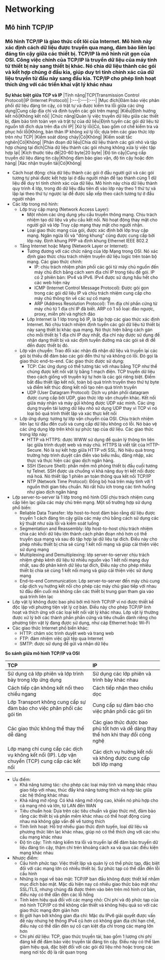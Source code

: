 # Networking
## Mô hình TCP/IP
### Mô hình TCP/IP là giao thức cốt lõi của Internet. Mô hình này xác định cách dữ liệu được truyền qua mạng, đảm bảo liên lạc đáng tin cậy giữa các thiết bị. TCP/IP là mô hình rút gọn của OSI. Công việc chính của TCP/IP là truyền dữ liệu của máy tính từ thiết bị này sang thiết bị khác. Nó chia dữ liệu thành các gói và kết hợp chúng ở đầu kia, giúp duy trì tính chính xác của dữ liệu truyền từ đầu này sang đầu kia. TCP/IP cho phép linh hoạt thích ứng với các triển khai vật lý khác nhau
**Sự khác biệt giữa TCP và IP**
|Tính năng|TCP(Transmission Control Protocol)|IP (Internet Protocol)|
|:---|:---|:---|
|Mục đích|Đảm bảo việc phân phối dữ liệu đáng tin cậy, có trật tự và được kiểm tra lỗi giữa các ứng dụng|Cung cấp địa chỉ và định tuyến các gói trên mạng|
|Kiểu|Định hướng kết nối|Không kết nối|
|Chức năng|Quản lý việc truyền dữ liệu giữa các thiết bị, đảm bảo tính toàn vẹn và trật tự của dữ liệu|Định tuyến các gói dữ liệu từ nguồn tới đích dựa trên địa chỉ IP|
|Xử lý lỗi|Có, bao gồm cơ chế kiểm tra và phục hồi lỗi|Không, bản thân IP không xử lý lỗi; dựa trên các giao thức lớp trên như TCP|
|Kiếm soát dòng chảy|Có|Không|
|Kiếm soát tắc nghẽn|Có|Không|
|Phân đoạn dữ liệu|Chia dữ liệu thành các gói nhỏ và tập hợp chúng tại đích|Chia dữ liệu thành các gói nhưng không xửa lý việc tập hợp lại|
|Kích thước tiêu đề|20-60 byte|20 byte|
|Độ tin cậy|Cung cấp truyền dữ liệu đáng tin cậy|Không đảm bảo giao vận, độ tin cậy hoặc đơn hàng|
|Xác nhận truyền tải|Có|Không|

- Cách hoạt động: chia dữ liệu thành các gói ở đầu người gửi và các gói tương tự phải được kết hợp lại ở đầu người nhận để tạo thành cùng 1 dữ liệu để duy trì tính chính xác của dữ liệu. Mô hình này chia dữ liệu thành quy trình 4 lớp, trong đó dữ liệu đầu tiên đi vào lớp này theo 1 thứ tự và lặp lại theo thứ tự ngược lại để được sắp xếp theo cách tương tự ở đầu người nhận
- Các lớp trong mô hình:
  - Lớp truy cập mạng (Network Access Layer):
    - Một nhóm các ứng dụng yêu cầu truyền thông mạng. Chịu trách nhiệm tạo dữ liệu và yêu cầu kết nối. Nó hoạt động thay mặt cho người gửi và lớp Truy cập mạng thay mặt cho người nhận.
    - Loại giao thức mạng của gói, được xác định bởi lớp truy cập mạng. Ngăn ngừa lỗi và "đóng khung" cũng được cung cấp bởi lớp này. Định khung PPP và định khung Ethernet IEEE 802.2
  - Tầng Internet hoặc Mạng (Network Layer or Internet):
    - Tương đương với các chức năng của lớp Mạng trong OSI. Nó xác định giao thức chịu trách nhiệm truyền dữ liệu logic trên toàn bộ mạng. Các giao thức chính:
      - IP: chịu trách nhiệm phân phối các gói từ máy chủ nguồn đến máy chủ đích bằng cách xem địa chỉ IP trong tiêu đề gói. IP có 2 phiên bản: IPv4 và IPv6. IPv4 được sử dụng hầu hết cho các web hiện này
      - ICMP (Internet Control Message Protocol): Được gói gọn trong các gói dữ liệu IP và chịu trách nhiệm cung cấp cho máy chủ thông tin về các sự cố mạng
      - ARP (Address Resolution Protocol): Tìm địa chỉ phần cứng từ máy chủ từ 1 địa chỉ IP đã biết. ARP có 1 số loại: đảo ngược, proxy, miễn phí và nghịch đảo
    - Lớp Internet là 1 lớp trong bộ IP, là tập hợp các giao thức xác định Internet. Nó chịu trách nhiệm định tuyến các gói dữ liệu từ thiết bị này sang thiết bị khác qua mạng. Nó thực hiện bằng cách gán cho mỗi thiết bị 1 địa chỉ IP duy nhất, địa chỉ này được sử dụng để nhận dạng thiết bị và xác định tuyến đường mà các gói sẽ đi để đến được thiết bị đó.
  - Lớp vận chuyển: Trao đổi xác nhận đã nhận dữ liệu và truyền lại các gói bị thiếu để đảm bảo các gói đến thứ tự và không có lỗi. Đó gọi là giao thức end-to-end. Các giao thức được sử dụng:
    - TCP: Các ứng dụng có thể tương tác với nhau bằng TCP như thể chúng được kết nối vật lý bằng 1 mạch điện. TCP truyền dữ liệu theo cách giống với truyền ký tự hơn là các gói riêng biệt. Điểm bắt đầu thiết lập kết nối, toàn bộ quá trình truyền theo thứ tự byte và điểm kết thúc đóng kết nối tạo nên quá trình truyền
    - UDP (User Datagram Protocol): Dịch vụ phân phối datagram được cung cấp bởi UDP, giao thức lớp vận chuyển khác. Kết nối giữa máy nhận và máy gửi không được UDP xác minh. Các ứng dụng truyền tải lượng dữ liệu nhỏ sử dụng UDP thay vì TCP vì nó loại bỏ quá trình thiết lập và xác thực kết nối
  - Lớp ứng dụng: tương tự lớp vận chuyển của OSI. Chịu trách nhiệm liên lạc từ đầu đến cuối và cung cấp dữ liệu không có lỗi. Nó bảo vệ các ứng dụng lớp trên khỏi sự phức tạp của dữ liệu. Các giao thức trong lớp này:
    - HTTP và HTTPS: được WWW sử dụng để quản lý thông tin liên lạc giữa trình duyệt web và máy chủ. HTTPS là viết tắt của HTTP-Secure. Nó là sự kết hợp giữa HTTP với SSL. Nó hiệu quả trong trường hợp trình duyệt cần điền vào biểu mẫu, đăng nhập, xác thực và thực hiện các giao dịch ngân hàng.
    - SSH (Secure Shell): phần mềm mô phỏng thiết bị đầu cuối tương tự Telnet. SSH được ưa chuồng vì khả năng duy trì kết nối được mã hoá. Nó thiết lập 1 phiên an toàn thông qua kết nối TCP/IP
    - NTP (Network Time Protocol): Đồng bộ hoá trên máy tính với 1 nguồn thời gian tiêu chuẩn. Nó rất hữu ích trong các tình huống như giao dịch ngân hàng
- Lớp server-to-server là 1 lớp trong mô hình OSI chịu trách nhiệm cung cấp liên lạc giữa các máy chủ trên mạng. Một số trường hợp sử dụng phổ biến:
  - Reliable Data Transfer: lớp host-to-host đảm bảo rằng dữ liệu được truyền 1 cách đáng tin cậy giữa các máy chủ bằng cách sử dụng các kỹ thuật như sửa lỗi và kiếm soát luồng
  - Segmentation and Reassembly: lớp host-to-host chịu trách nhiệm chia các khối dữ liệu lớn thành cách phân đoạn nhỏ hơn có thể truyền qua mạng và sau đó tập hợp lại dữ liệu tại đích. Điều này cho phép nhiều thiết bị chia sẻ cùng 1 kết nối mạng và giúp cải thiện việc sử dụng mạng
  - Multiplexing and Demultiplexing: lớp server-to-server chịu trách nhiệm ghép kênh dữ liệu từ nhiều nguồn vào 1 kết nối mạng duy nhất, sau đó phân kênh dữ liệu tại đích, Điều này cho phép nhiều thiết bị chia sẻ cùng 1 kết nối mạng và giúp cải thiện việc sử dụng mạng
  - End-to-end Communication: Lớp server-to-server đến máy chủ cung cấp dịch vụ hướng kết nối cho phép các máy chủ giao tiếp với nhau từ đầu đến cuối mà không cần các thiết bị trung gian tham gia vào quá trình liên lạc
- Lớp vật lý không được bao phủ bởi mô hình TCP/IP vì nó được thiết kế độc lập với phương tiện vật lý cơ bản. Điều này cho phép TCP/IP linh hoạt và thích ứng với các loại kết nối vật lý khác nhau. Lớp vật lý thường được xử lý bởi các thành phần phần cứng và tiêu chuẩn dành riêng cho phương tiện vật lý đang được sử dụng, như cáp Ethernet hoặc Wi-Fi
- Các giao thức Internet phố biến khác:
  - HTTP: chăm sóc trình duyệt web và trang web
  - FTP: đảm nhiệm việc gửi tệp qua Internet
  - SMTP: được sử dụng để gửi và nhận dữ liệu

 **So sánh giữa mô hình TCP/IP và OSI**
 
 |TCP|IP|
 |:---|:---|
 |Sử dụng cả lớp phiên và lớp trình bày trong lớp ứng dụng|Sử dụng các lớp phiên và trình bày khác nhau|
 |Cách tiếp cận không kết nối theo chiều ngang|Cách tiếp nhận theo chiều dọc|
 |Lớp Transport không cung cấp sự đảm bảo cho việc phân phối các gói tin|Cung cấp sự đảm bảo cho việc phân phối các gói tin|
 |Các giao thức không thể thay thế dễ dàng|Các giao thức được bao phủ tốt hơn và dễ dàng thay thế hơn khi thay đổi công nghệ|
 |Lớp mạng chỉ cung cấp các dịch vụ không kết nối (IP). Lớp vận chuyển (TCP) cung cấp các kết nối|Các dịch vụ hướng kết nối và không được cung cấp bởi lớp mạng|

 - Ưu điểm:
   - Khả năng tương tác: cho phép các loại máy tính và mạng khác nhau giao tiếp với nhau, thúc đẩy khả năng tương thích và hợp tác giữa các hệ thống khác nhau
   - Khả năng mở rộng: Có khả năng mở rộng cao, khiến nó phù hợp cho cả mạng nhỏ và lớn, từ LAN đến WAN
   - Tiêu chuẩn hoá: Dựa trên các tiêu chuẩn và giao thức mở, đảm bảo rằng các thiết bị và phần mềm khác nhau có thể hoạt động cùng nhau mà không gặp vấn đề về tương thích
   - Tính linh hoạt: Hỗ trợ nhiều giao thức định tuyến, loại dữ liệu và phương thức liên lạc khác nhau, giúp nó có thể thích ứng với các nhu cầu mạng khác nhau
   - Độ tin cậy: Tính năng kiểm tra lỗi và truyền lại để đảm bảo truyền dữ liệu đáng tin cậy, thậm chí trẻn khoảng cách xa và qua các điều kiện mạng khác nhau
- Nhược điểm:
  - Cấu hình phức tạp: Việc thiết lập và quản lý có thể phức tạp, đặc biệt đối với các mạng lớn có nhiều thiết bị. Sự phức tạp có thể dẫn đến lỗi cấu hình
  - Những lo ngại về bảo mật: TCP/IP ban đầu không được thiết kế nhằm mục đích bảo mật. Mặc dù hiện nay có nhiều giao thức bảo mật như SSL/TLS, nhưng chúng đã được thêm vào bên trên mô hình cơ bản, điều này có thể dẫn đến các lỗ hổng
  - Tính kém hiệu quả đối với các mạng nhỏ: Chi phí và độ phức tạp của mô hình TCP/IP có thể không cần thiết và không hiệu quả so với các giao thức mạng đơn giản hơn
  - Bị giới hạn bởi không gian địa chỉ: Mặc du IPv6 giải quyết được vấn đề này nhưng hệ thống IPv4 cũ hơn có không gian địa chỉ hạn chế, điều này có thể dẫn đến sự cố cạn kiệt địa chỉ trong các mạng lớn hơn
  - Chi phí dữ liệu: TCP, giao thức truyền tải, bao gồm 1 lượng chi phí đáng kể để đảm bảo việc truyền tải đáng tin cậy. Điều này có thể làm giảm hiệu quả, đặc biệt đối với các gói dữ liệu nhỏ hoặc trong các mạng nơi tốc độ là rất quan trọng

